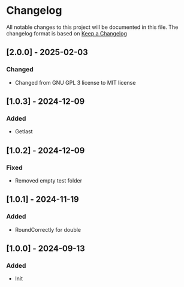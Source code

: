 # Changelog

All notable changes to this project will be documented in this file.
The changelog format is based on [Keep a Changelog](https://keepachangelog.com/en/1.0.0/)

## [2.0.0] - 2025-02-03
### Changed
- Changed from GNU GPL 3 license to MIT license


## [1.0.3] - 2024-12-09
### Added
- Getlast


## [1.0.2] - 2024-12-09
### Fixed
- Removed empty test folder


## [1.0.1] - 2024-11-19
### Added
- RoundCorrectly for double


## [1.0.0] - 2024-09-13
### Added
- Init